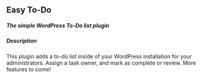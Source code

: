 ## Easy To-Do
##### The simple WordPress To-Do list plugin

##### Description
This plugin adds a to-do list inside of your WordPress installation for your administrators. Assign a task owner, and mark as complete or review. More features to come!

